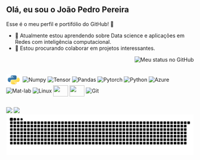 ## Olá, eu sou o João Pedro Pereira

Esse é o meu perfil e portifólio do GitHub! 👋

- 🌱 Atualmente estou aprendendo sobre Data science e aplicações em Redes com inteligência computacional. 
- 👯 Estou procurando colaborar em projetos interessantes.
  
<p align="right">
  <img src="https://github-readme-stats.vercel.app/api?username=jps-pereira&show_icons=true&theme=radical" alt="Meu status no GitHub" />
</p>

<div style="display: inline_block"><br>
  <img align="center" alt="Python" height="30" width="40" src="https://raw.githubusercontent.com/devicons/devicon/master/icons/python/python-original.svg">
  <img align="center" alt="Numpy" height="30" width="40" src="https://cdn.jsdelivr.net/gh/devicons/devicon/icons/numpy/numpy-original.svg">
  <img align="center" alt="Tensor" height="30" width="40" src="https://cdn.jsdelivr.net/gh/devicons/devicon/icons/tensorflow/tensorflow-original.svg">
  <img align="center" alt="Pandas" height="30" width="40" src="https://cdn.jsdelivr.net/gh/devicons/devicon/icons/pandas/pandas-original.svg">
  <img align="center" alt="Pytorch" height="30" width="40" src="https://cdn.jsdelivr.net/gh/devicons/devicon/icons/pytorch/pytorch-original.svg"> 
  <img align="center" alt="Python" height="30" width="40" src="https://cdn.jsdelivr.net/gh/devicons/devicon/icons/googlecloud/googlecloud-original.svg">
  <img align="center" alt="Azure" height="27" width="37" src="https://cdn.jsdelivr.net/gh/devicons/devicon/icons/azure/azure-original.svg">
  <img align="center" alt="Mat-lab" height="30" width="40" src="https://cdn.jsdelivr.net/gh/devicons/devicon/icons/matlab/matlab-original.svg">
  <img align="center" alt="Linux" height="30" width="40" src="https://cdn.jsdelivr.net/gh/devicons/devicon/icons/linux/linux-original.svg">
  <img align="center" alt="" height="30" width="40" img src="https://cdn.jsdelivr.net/gh/devicons/devicon/icons/mysql/mysql-original.svg">
  <img align="center" alt="" height="30" width="40" src="https://cdn.jsdelivr.net/gh/devicons/devicon/icons/postgresql/postgresql-original.svg">
  <img align="center" alt="Git" height="30" width="40" src="https://cdn.jsdelivr.net/gh/devicons/devicon/icons/git/git-original.svg">
         
</div>

##

<div> 
 <a href="https://www.linkedin.com/in/joaopedro-pereira-/" target="_blank"><img src="https://img.shields.io/badge/-LinkedIn-%230077B5?style=for-the-badge&logo=linkedin&logoColor=white" target="_blank"></a>
 <a href = "mailto:joaopedrosp6@gmail.com"><img src="https://img.shields.io/badge/-Gmail-%23333?style=for-the-badge&logo=gmail&logoColor=white" target="_blank"></a>
</div>

<picture>
  <source media="(prefers-color-scheme: dark)" srcset="https://raw.githubusercontent.com/jps-pereira/jps-pereira/output/github-contribution-grid-snake-dark.svg">
  <source media="(prefers-color-scheme: light)" srcset="https://raw.githubusercontent.com/jps-pereira/jps-pereira/output/github-contribution-grid-snake.svg">
  <img alt="github contribution grid snake animation" src="https://raw.githubusercontent.com/jps-pereira/jps-pereira/output/github-contribution-grid-snake.svg">
</picture>

<!---
jps-pereira/jps-pereira is a ✨ special ✨ repository because its `README.md` (this file) appears on your GitHub profile.
You can click the Preview link to take a look at your changes.
--->

